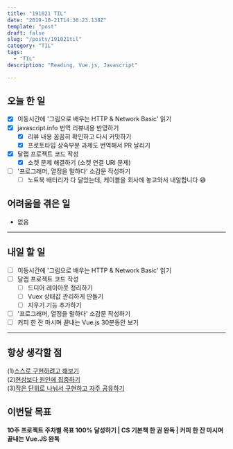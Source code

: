 ```yaml
---
title: "191021 TIL"
date: "2019-10-21T14:36:23.138Z"
template: "post"
draft: false
slug: "/posts/191021til"
category: "TIL"
tags:
  - "TIL"
description: "Reading, Vue.js, Javascript"

---
```


## 오늘 한 일

- [x] 이동시간에 '그림으로 배우는 HTTP & Network Basic' 읽기
- [x] javascript.info 번역 리뷰내용 반영하기
  - [x] 리뷰 내용 꼼꼼히 확인하고 다시 커밋하기
  - [x] 프로토타입 상속부분 과제도 번역해서 PR 날리기
- [x] 달랩 프로젝트 코드 작성
  - [x] 소켓 문제 해결하기 (소켓 연결 URI 문제)
- [ ] '프로그래머, 열정을 말하다' 소감문 작성하기
  - [ ] 노트북 배터리가 다 달았는데, 케이블을 회사에 놓고와서 내일합니다 😅

## 어려움을 겪은 일

-	없음

---

## 내일 할 일

- [ ] 이동시간에 '그림으로 배우는 HTTP & Network Basic' 읽기
- [ ] 달랩 프로젝트 코드 작성
  - [ ] 드디어 레이아웃 정리하기
  - [ ] Vuex 상태값 관리하게 만들기
  - [ ] 지우기 기능 추가하기
- [ ] '프로그래머, 열정을 말하다' 소감문 작성하기
- [ ] 커피 한 잔 마시며 끝내는 Vue.js 30분동안 보기

------



## 항상 생각할 점

(1)<u>스스로 구현하려고 해보기</u> <br>(2)<u>현상보다 원인에 집중하기</u> <br>(3)<u>작은 단위로 나눠서 구현하고 자주 공유하기</u>



## 이번달 목표

**10주 프로젝트 주차별 목표 100% 달성하기 | CS 기본책 한 권 완독 | 커피 한 잔 마시며 끝내는 Vue.JS 완독**

